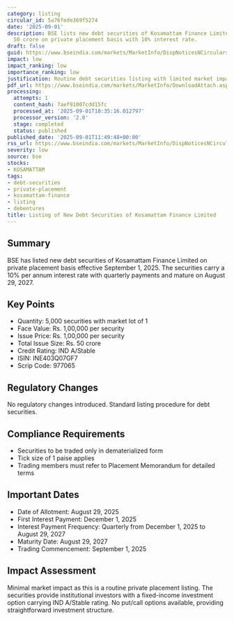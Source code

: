 ```yaml
---
category: listing
circular_id: 5a76fede369f5274
date: '2025-09-01'
description: BSE lists new debt securities of Kosamattam Finance Limited worth Rs.
  50 crore on private placement basis with 10% interest rate.
draft: false
guid: https://www.bseindia.com/markets/MarketInfo/DispNoticesNCirculars.aspx?Noticeid={034153F0-0483-4711-94FC-59D80DFDB727}&noticeno=20250901-21&dt=09/01/2025&icount=21&totcount=49&flag=0
impact: low
impact_ranking: low
importance_ranking: low
justification: Routine debt securities listing with limited market impact
pdf_url: https://www.bseindia.com/markets/MarketInfo/DownloadAttach.aspx?id=20250901-21&attachedId=
processing:
  attempts: 1
  content_hash: 7aef91007cdd15fc
  processed_at: '2025-09-01T18:35:16.012797'
  processor_version: '2.0'
  stage: completed
  status: published
published_date: '2025-09-01T11:49:48+00:00'
rss_url: https://www.bseindia.com/markets/MarketInfo/DispNoticesNCirculars.aspx?Noticeid={034153F0-0483-4711-94FC-59D80DFDB727}&noticeno=20250901-21&dt=09/01/2025&icount=21&totcount=49&flag=0
severity: low
source: bse
stocks:
- KOSAMATTAM
tags:
- debt-securities
- private-placement
- kosamattam-finance
- listing
- debentures
title: Listing of New Debt Securities of Kosamattam Finance Limited
---
```


## Summary

BSE has listed new debt securities of Kosamattam Finance Limited on private placement basis effective September 1, 2025. The securities carry a 10% per annum interest rate with quarterly payments and mature on August 29, 2027.

## Key Points

- Quantity: 5,000 securities with market lot of 1
- Face Value: Rs. 1,00,000 per security
- Issue Price: Rs. 1,00,000 per security
- Total Issue Size: Rs. 50 crore
- Credit Rating: IND A/Stable
- ISIN: INE403Q07GF7
- Scrip Code: 977065

## Regulatory Changes

No regulatory changes introduced. Standard listing procedure for debt securities.

## Compliance Requirements

- Securities to be traded only in dematerialized form
- Tick size of 1 paise applies
- Trading members must refer to Placement Memorandum for detailed terms

## Important Dates

- Date of Allotment: August 29, 2025
- First Interest Payment: December 1, 2025
- Interest Payment Frequency: Quarterly from December 1, 2025 to August 29, 2027
- Maturity Date: August 29, 2027
- Trading Commencement: September 1, 2025

## Impact Assessment

Minimal market impact as this is a routine private placement listing. The securities provide institutional investors with a fixed-income investment option carrying IND A/Stable rating. No put/call options available, providing straightforward investment structure.